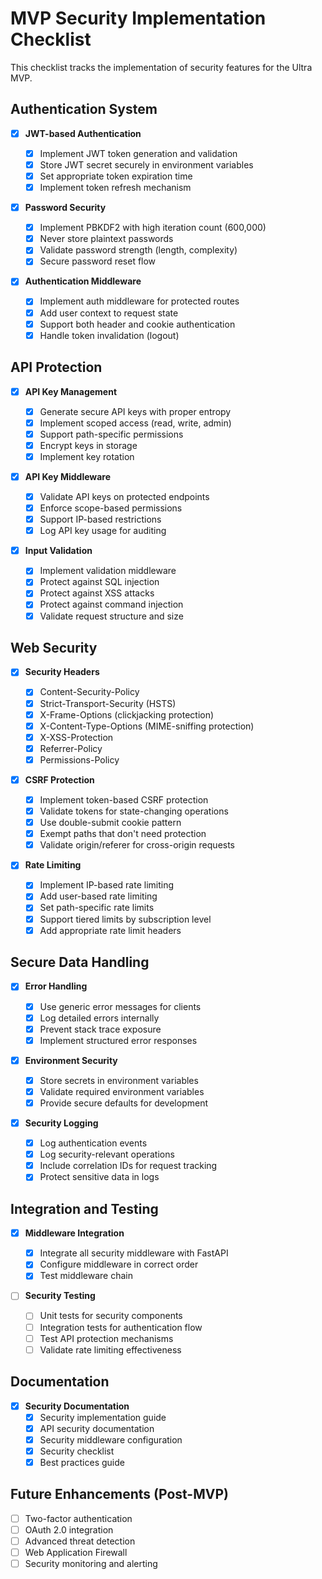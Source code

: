 # MVP Security Implementation Checklist

This checklist tracks the implementation of security features for the Ultra MVP.

## Authentication System

- [x] **JWT-based Authentication**

  - [x] Implement JWT token generation and validation
  - [x] Store JWT secret securely in environment variables
  - [x] Set appropriate token expiration time
  - [x] Implement token refresh mechanism

- [x] **Password Security**

  - [x] Implement PBKDF2 with high iteration count (600,000)
  - [x] Never store plaintext passwords
  - [x] Validate password strength (length, complexity)
  - [x] Secure password reset flow

- [x] **Authentication Middleware**
  - [x] Implement auth middleware for protected routes
  - [x] Add user context to request state
  - [x] Support both header and cookie authentication
  - [x] Handle token invalidation (logout)

## API Protection

- [x] **API Key Management**

  - [x] Generate secure API keys with proper entropy
  - [x] Implement scoped access (read, write, admin)
  - [x] Support path-specific permissions
  - [x] Encrypt keys in storage
  - [x] Implement key rotation

- [x] **API Key Middleware**

  - [x] Validate API keys on protected endpoints
  - [x] Enforce scope-based permissions
  - [x] Support IP-based restrictions
  - [x] Log API key usage for auditing

- [x] **Input Validation**
  - [x] Implement validation middleware
  - [x] Protect against SQL injection
  - [x] Protect against XSS attacks
  - [x] Protect against command injection
  - [x] Validate request structure and size

## Web Security

- [x] **Security Headers**

  - [x] Content-Security-Policy
  - [x] Strict-Transport-Security (HSTS)
  - [x] X-Frame-Options (clickjacking protection)
  - [x] X-Content-Type-Options (MIME-sniffing protection)
  - [x] X-XSS-Protection
  - [x] Referrer-Policy
  - [x] Permissions-Policy

- [x] **CSRF Protection**

  - [x] Implement token-based CSRF protection
  - [x] Validate tokens for state-changing operations
  - [x] Use double-submit cookie pattern
  - [x] Exempt paths that don't need protection
  - [x] Validate origin/referer for cross-origin requests

- [x] **Rate Limiting**
  - [x] Implement IP-based rate limiting
  - [x] Add user-based rate limiting
  - [x] Set path-specific rate limits
  - [x] Support tiered limits by subscription level
  - [x] Add appropriate rate limit headers

## Secure Data Handling

- [x] **Error Handling**

  - [x] Use generic error messages for clients
  - [x] Log detailed errors internally
  - [x] Prevent stack trace exposure
  - [x] Implement structured error responses

- [x] **Environment Security**

  - [x] Store secrets in environment variables
  - [x] Validate required environment variables
  - [x] Provide secure defaults for development

- [x] **Security Logging**
  - [x] Log authentication events
  - [x] Log security-relevant operations
  - [x] Include correlation IDs for request tracking
  - [x] Protect sensitive data in logs

## Integration and Testing

- [x] **Middleware Integration**

  - [x] Integrate all security middleware with FastAPI
  - [x] Configure middleware in correct order
  - [x] Test middleware chain

- [ ] **Security Testing**
  - [ ] Unit tests for security components
  - [ ] Integration tests for authentication flow
  - [ ] Test API protection mechanisms
  - [ ] Validate rate limiting effectiveness

## Documentation

- [x] **Security Documentation**
  - [x] Security implementation guide
  - [x] API security documentation
  - [x] Security middleware configuration
  - [x] Security checklist
  - [x] Best practices guide

## Future Enhancements (Post-MVP)

- [ ] Two-factor authentication
- [ ] OAuth 2.0 integration
- [ ] Advanced threat detection
- [ ] Web Application Firewall
- [ ] Security monitoring and alerting
